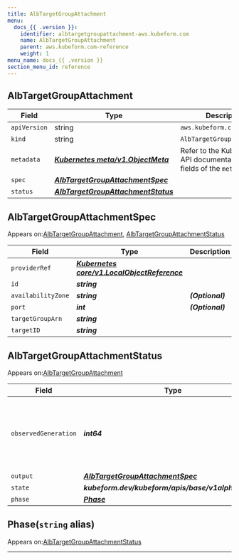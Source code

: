 ```yaml
---
title: AlbTargetGroupAttachment
menu:
  docs_{{ .version }}:
    identifier: albtargetgroupattachment-aws.kubeform.com
    name: AlbTargetGroupAttachment
    parent: aws.kubeform.com-reference
    weight: 1
menu_name: docs_{{ .version }}
section_menu_id: reference
---
```


## AlbTargetGroupAttachment
| Field | Type | Description |
| ------ | ----- | ----------- |
| `apiVersion` | string | `aws.kubeform.com/v1alpha1` |
|    `kind` | string | `AlbTargetGroupAttachment` |
| `metadata` | ***[Kubernetes meta/v1.ObjectMeta](https://kubernetes.io/docs/reference/generated/kubernetes-api/v1.13/#objectmeta-v1-meta)***|Refer to the Kubernetes API documentation for the fields of the `metadata` field.|
| `spec` | ***[AlbTargetGroupAttachmentSpec](#albtargetgroupattachmentspec)***||
| `status` | ***[AlbTargetGroupAttachmentStatus](#albtargetgroupattachmentstatus)***||
## AlbTargetGroupAttachmentSpec

Appears on:[AlbTargetGroupAttachment](#albtargetgroupattachment), [AlbTargetGroupAttachmentStatus](#albtargetgroupattachmentstatus)

| Field | Type | Description |
| ------ | ----- | ----------- |
| `providerRef` | ***[Kubernetes core/v1.LocalObjectReference](https://kubernetes.io/docs/reference/generated/kubernetes-api/v1.13/#localobjectreference-v1-core)***||
| `id` | ***string***||
| `availabilityZone` | ***string***| ***(Optional)*** |
| `port` | ***int***| ***(Optional)*** |
| `targetGroupArn` | ***string***||
| `targetID` | ***string***||
## AlbTargetGroupAttachmentStatus

Appears on:[AlbTargetGroupAttachment](#albtargetgroupattachment)

| Field | Type | Description |
| ------ | ----- | ----------- |
| `observedGeneration` | ***int64***| ***(Optional)*** Resource generation, which is updated on mutation by the API Server.|
| `output` | ***[AlbTargetGroupAttachmentSpec](#albtargetgroupattachmentspec)***| ***(Optional)*** |
| `state` | ***kubeform.dev/kubeform/apis/base/v1alpha1.State***| ***(Optional)*** |
| `phase` | ***[Phase](#phase)***| ***(Optional)*** |
## Phase(`string` alias)

Appears on:[AlbTargetGroupAttachmentStatus](#albtargetgroupattachmentstatus)

---
